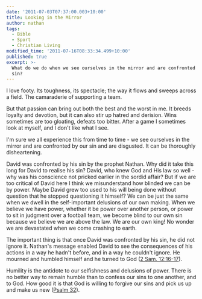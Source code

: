 ```yaml
---
date: '2011-07-03T07:37:00.003+10:00'
title: Looking in the Mirror
author: nathan
tags:
  - Bible
  - Sport
  - Christian Living
modified_time: '2011-07-16T08:33:34.499+10:00'
published: true
excerpt: >-
  What do we do when we see ourselves in the mirror and are confronted by our
  sin?
---
```

I love footy. Its toughness, its spectacle; the way it flows and sweeps across a field. The camaraderie of supporting a team.

But that passion can bring out both the best and the worst in me. It breeds loyalty and devotion, but it can also stir up hatred and derision. Wins sometimes are too gloating, defeats too bitter. After a game I sometimes look at myself, and I don't like what I see.

I'm sure we all experience this from time to time - we see ourselves in the mirror and are confronted by our sin and are disgusted. It can be thoroughly disheartening.

David was confronted by his sin by the prophet Nathan. Why did it take this long for David to realise his sin? David, who knew God and His law so well - why was his conscience not pricked earlier in the sordid affair? But if we are too critical of David here I think we misunderstand how blinded we can be by power. Maybe David grew too used to his will being done without question that he stopped questioning it himself? We can be just the same when we dwell in the self-important delusions of our own making. When we believe we have power, whether it be power over another person, or power to sit in judgment over a football team, we become blind to our own sin because we believe we are above the law. We are our own king! No wonder we are devastated when we come crashing to earth.

The important thing is that once David was confronted by his sin, he did not ignore it. Nathan's message enabled David to see the consequences of his actions in a way he hadn't before, and in a way he couldn't ignore. He mourned and humbled himself and he turned to God ([2 Sam. 12:16-17](http://www.biblegateway.com/passage/?search=2Sam+12:16-17)).

Humility is the antidote to our selfishness and delusions of power. There is no better way to remain humble than to confess our sins to one another, and to God. How good it is that God is willing to forgive our sins and pick us up and make us new ([Psalm 32](http://www.biblegateway.com/passage/?search=Psalm+32)).
